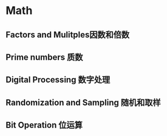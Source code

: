 # Math

## Factors and Mulitples因数和倍数
## Prime numbers 质数
## Digital Processing 数字处理
## Randomization and Sampling 随机和取样
## Bit Operation 位运算